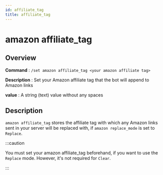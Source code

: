 ```yaml
---
id: affiliate_tag
title: affiliate_tag
---
```


# amazon affiliate_tag

## Overview

**Command** : `/set amazon affiliate_tag <your amazon affiliate tag>`

**Description** : Set your Amazon affiliate tag that the bot will append to Amazon links

**value** : A string (text) value without any spaces

## Description

`amazon affiliate_tag` stores the affiliate tag with which any Amazon links sent in your
server will be replaced with, if `amazon replace_mode` is set to `Replace`.

:::caution

You must set your amazon affiliate_tag beforehand, if you want to use the `Replace` mode. However, it's not required
for `Clear`.

:::